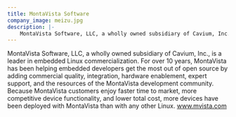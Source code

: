 ```yaml
---
title: MontaVista Software
company_image: meizu.jpg
description: |-
    MontaVista Software, LLC, a wholly owned subsidiary of Cavium, Inc., is a leader in embedded Linux commercialization.
---
```

MontaVista Software, LLC, a wholly owned subsidiary of Cavium, Inc., is a leader in embedded Linux commercialization. For over 10 years, MontaVista has been helping embedded developers get the most out of open source by adding commercial quality, integration, hardware enablement, expert support, and the resources of the MontaVista development community. Because MontaVista customers enjoy faster time to market, more competitive device functionality, and lower total cost, more devices have been deployed with MontaVista than with any other Linux. www.mvista.com

